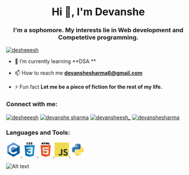 <h1 align="center">Hi 👋, I'm Devanshe</h1>
<h3 align="center">I'm a sophomore. My interests lie in Web development and Competetive programming.</h3>

<p align="left"> <a href="https://twitter.com/desheeesh" target="blank"><img src="https://img.shields.io/twitter/follow/desheeesh?logo=twitter&style=for-the-badge" alt="desheeesh" /></a> </p>

- 🌱 I’m currently learning **DSA **

- 📫 How to reach me **devanshesharma6@gmail.com**

- ⚡ Fun fact **Let me be a piece of fiction for the rest of my life.**

<h3 align="left">Connect with me:</h3>
<p align="left">
<a href="https://twitter.com/desheeesh" target="blank"><img align="center" src="https://raw.githubusercontent.com/rahuldkjain/github-profile-readme-generator/master/src/images/icons/Social/twitter.svg" alt="desheeesh" height="30" width="40" /></a>
<a href="https://linkedin.com/in/devanshe sharma" target="blank"><img align="center" src="https://raw.githubusercontent.com/rahuldkjain/github-profile-readme-generator/master/src/images/icons/Social/linked-in-alt.svg" alt="devanshe sharma" height="30" width="40" /></a>
<a href="https://instagram.com/devansheesh_" target="blank"><img align="center" src="https://raw.githubusercontent.com/rahuldkjain/github-profile-readme-generator/master/src/images/icons/Social/instagram.svg" alt="devansheesh_" height="30" width="40" /></a>
<a href="https://www.hackerrank.com/devanshesharma" target="blank"><img align="center" src="https://raw.githubusercontent.com/rahuldkjain/github-profile-readme-generator/master/src/images/icons/Social/hackerrank.svg" alt="devanshesharma" height="30" width="40" /></a>
</p>

<h3 align="left">Languages and Tools:</h3>
<p align="left"> <a href="https://www.cprogramming.com/" target="_blank" rel="noreferrer"> <img src="https://raw.githubusercontent.com/devicons/devicon/master/icons/c/c-original.svg" alt="c" width="40" height="40"/> </a> <a href="https://www.w3schools.com/css/" target="_blank" rel="noreferrer"> <img src="https://raw.githubusercontent.com/devicons/devicon/master/icons/css3/css3-original-wordmark.svg" alt="css3" width="40" height="40"/> </a> <a href="https://www.w3.org/html/" target="_blank" rel="noreferrer"> <img src="https://raw.githubusercontent.com/devicons/devicon/master/icons/html5/html5-original-wordmark.svg" alt="html5" width="40" height="40"/> </a> <a href="https://developer.mozilla.org/en-US/docs/Web/JavaScript" target="_blank" rel="noreferrer"> <img src="https://raw.githubusercontent.com/devicons/devicon/master/icons/javascript/javascript-original.svg" alt="javascript" width="40" height="40"/> </a> <a href="https://www.python.org" target="_blank" rel="noreferrer"> <img src="https://raw.githubusercontent.com/devicons/devicon/master/icons/python/python-original.svg" alt="python" width="40" height="40"/> </a> </p>


![Alt text](https://spotify-recently-played-readme.vercel.app/api?user=1kinxfp635dmfnu7u83fho9c2&count={count})
